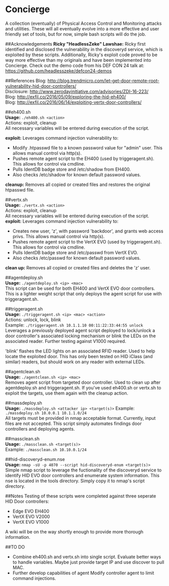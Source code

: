 # Concierge  
A collection (eventually) of Physical Access Control and Monitoring attacks and utilities. These will all eventually evolve into a more effective and user friendly set of tools, but for now, simple bash scripts will do the job.  

##Acknowledgements
**Ricky "HeadlessZeke" Lawshae:** Ricky first identified and disclosed the vulnerability in the discoveryd service, which is exploited by these scripts. Additionally, Ricky's exploit code proved to be way more effective than my originals and have been implemented into Concierge. Check out the demo code from his DEF CON 24 talk at: <https://github.com/headlesszeke/defcon24-demos>

##References
Blog: <http://blog.trendmicro.com/let-get-door-remote-root-vulnerability-hid-door-controllers/>  
Disclosure: <http://www.zerodayinitiative.com/advisories/ZDI-16-223/>  
Blog: <http://exfil.co/2016/05/09/exploring-the-hid-eh400/>  
Blog: <http://exfil.co/2016/06/14/exploiting-vertx-door-controllers/>

##eh400.sh  
**Usage:** `./eh400.sh <action>`  
Actions: exploit, cleanup  
All necessary variables will be entered during execution of the script.  

**exploit:** Leverages command injection vulnerability to:  
* Modify .htpasswd file to a known password value for "admin" user. This allows manual control via http(s).  
* Pushes remote agent script to the EH400 (used by triggeragent.sh). This allows for control via cmdline.  
* Pulls IdentDB badge store and /etc/shadow from EH400.  
* Also checks /etc/shadow for known default password values.  
    
**cleanup:** Removes all copied or created files and restores the original htpasswd file.  
  
##vertx.sh  
**Usage:** `./vertx.sh <action>`  
Actions: exploit, cleanup  
All necessary variables will be entered during execution of the script.  
**exploit:** Leverages command injection vulnerability to:  
* Creates new user, 'z', with password 'backdoor', and grants web access privs. This allows manual control via http(s).  
* Pushes remote agent script to the VertX EVO (used by triggeragent.sh). This allows for control via cmdline.  
* Pulls IdentDB badge store and /etc/passwd from VertX EVO.  
* Also checks /etc/passwd for known default password values.  

**clean up:** Removes all copied or created files and deletes the 'z' user.  
  
##agentdeploy.sh  
**Usage:** `./agentdeploy.sh <ip> <mac>`  
This script can be used for both EH400 and VertX EVO door controllers. This is a lighter weight script that only deploys the agent script for use with triggeragent.sh.  
  
##triggeragent.sh  
**Usage:** `./triggeragent.sh <ip> <mac> <action>`  
Actions: unlock, lock, blink  
Example: `./triggeragent.sh 10.1.1.10 00:11:22:33:44:55 unlock`  
Leverages a previously deployed agent script deployed to lock/unlock a door controller's associated locking mechanism or blink the LEDs on the associated reader. Further testing against V1000 required.  

'blink' flashes the LED lights on an associated RFID reader. Used to help locate the exploited door. This has only been tested on HID iClass (and similar) readers, but should work on any reader with external LEDs.  
  
##agentclean.sh  
**Usage:** `./agentclean.sh <ip> <mac>`  
Removes agent script from targeted door controller. Used to clean up after agentdeploy.sh and triggeragent.sh. If you've used eh400.sh or vertx.sh to exploit the targets, use them again with the cleanup action.  
  
##massdeploy.sh  
**Usage:** `./massdeploy.sh <attacker ip> <target(s)>`
Example: `./massdeploy.sh 10.0.0.1 10.1.1.0/24`  
All targets must be provided in nmap acceptable format. Currently, input files are not accepted. This script simply automates findings door controllers and deploying agents.  
  
##massclean.sh  
**Usage:** `./massclean.sh <target(s)>`  
Example: `./massclean.sh 10.10.0.1/24`  
  
##hid-discoveryd-enum.nse  
**Usage:** `nmap -sU -p 4070 --script hid-discoveryd-enum <target(s)>`  
Simple nmap script to leverage the fuctionality of the discoveryd service to identify HID EVO door controllers and enumerate system information.
This nse is located in the tools directory. Simply copy it to nmap's script directory.
  
##Notes
Testing of these scripts were completed against three seperate HID Door controllers:  
* Edge EVO EH400  
* VertX EVO V2000  
* VertX EVO V1000  
  
A wiki will be on the way shortly enough to provide more thorough information.  
  
##TO DO
* Combine eh400.sh and vertx.sh into single script. Evaluate better ways to handle variables. Maybe just provide target IP and use discover to pull MAC.  
* Further develop capabilities of agent Modify controller agent to limit command injections.
